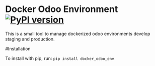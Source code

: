 # Docker Odoo Environment [![PyPI version](https://badge.fury.io/py/docker-odoo-env.svg)](https://badge.fury.io/py/docker-odoo-env)


This is a small tool to manage dockerized odoo environments develop
staging and production.

#Installation

To install with pip, run: `pip install docker_odoo_env`

